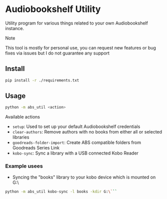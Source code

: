 # Audiobookshelf Utility

Utility program for various things related to your own Audiobookshelf instance.

> [!NOTE]
> This tool is mostly for personal use, you can request new features or bug fixes via issues but I do not guarantee any support

## Install

```bash
pip install -r ./requirements.txt
```

## Usage

```bash
python -m abs_util <action>
```

Available actions

-  `setup`: Used to set up your default Audiobookshelf credentials
- `clear-authors`: Remove authors with no books from either all or selected libraries
- `goodreads-folder-import`: Create ABS compatible folders from Goodreads Series Link
- `kobo-sync`: Sync a library with a USB connected Kobo Reader


### Example usees

- Syncing the "books" library to your kobo device which is mounted on G:\

```bash
python -m abs_util kobo-sync -l books -kdir G:\```
